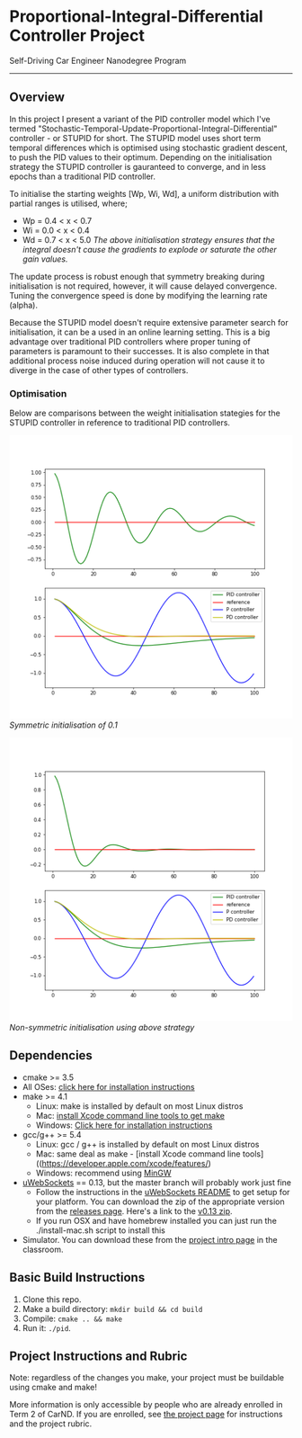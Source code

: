 # Proportional-Integral-Differential Controller Project
Self-Driving Car Engineer Nanodegree Program

---

## Overview
In this project I present a variant of the PID controller model which I've termed "Stochastic-Temporal-Update-Proportional-Integral-Differential" controller - or STUPID for short.  The STUPID model uses short term temporal differences which is optimised using stochastic gradient descent, to push the PID values to their optimum.
Depending on the initialisation strategy the STUPID controller is gauranteed to converge, and in less epochs than a traditional PID controller.

To initialise the starting weights [Wp, Wi, Wd], a uniform distribution with partial ranges is utilised, where;
 - Wp = 0.4 < x < 0.7
 - Wi = 0.0 < x < 0.4
 - Wd = 0.7 < x < 5.0
*The above initialisation strategy ensures that the integral doesn't cause the gradients to explode or saturate the other gain values.*

The update process is robust enough that symmetry breaking during initialisation is not required, however, it will cause delayed convergence.  Tuning the convergence speed is done by modifying the learning rate (alpha).

Because the STUPID model doesn't require extensive parameter search for initialisation, it can be a used in an online learning setting.  This is a big advantage over traditional PID controllers where proper tuning of parameters is paramount to their successes.
It is also complete in that additional process noise induced during operation will not cause it to diverge in the case of other types of controllers.

### Optimisation

Below are comparisons between the weight initialisation stategies for the STUPID controller in reference to traditional PID controllers.

![STUPID Optimisation using symmetric vs. standard PID controllers](/images/SGD-PID-1.png)
*Symmetric initialisation of 0.1*

![STUPID Optimisation weight strategy vs. standard PID controllers](/images/SGD-PID-2.png)
*Non-symmetric initialisation using above strategy*

## Dependencies

* cmake >= 3.5
 * All OSes: [click here for installation instructions](https://cmake.org/install/)
* make >= 4.1
  * Linux: make is installed by default on most Linux distros
  * Mac: [install Xcode command line tools to get make](https://developer.apple.com/xcode/features/)
  * Windows: [Click here for installation instructions](http://gnuwin32.sourceforge.net/packages/make.htm)
* gcc/g++ >= 5.4
  * Linux: gcc / g++ is installed by default on most Linux distros
  * Mac: same deal as make - [install Xcode command line tools]((https://developer.apple.com/xcode/features/)
  * Windows: recommend using [MinGW](http://www.mingw.org/)
* [uWebSockets](https://github.com/uWebSockets/uWebSockets) == 0.13, but the master branch will probably work just fine
  * Follow the instructions in the [uWebSockets README](https://github.com/uWebSockets/uWebSockets/blob/master/README.md) to get setup for your platform. You can download the zip of the appropriate version from the [releases page](https://github.com/uWebSockets/uWebSockets/releases). Here's a link to the [v0.13 zip](https://github.com/uWebSockets/uWebSockets/archive/v0.13.0.zip).
  * If you run OSX and have homebrew installed you can just run the ./install-mac.sh script to install this
* Simulator. You can download these from the [project intro page](https://github.com/udacity/CarND-PID-Control-Project/releases) in the classroom.

## Basic Build Instructions

1. Clone this repo.
2. Make a build directory: `mkdir build && cd build`
3. Compile: `cmake .. && make`
4. Run it: `./pid`. 

## Project Instructions and Rubric

Note: regardless of the changes you make, your project must be buildable using
cmake and make!

More information is only accessible by people who are already enrolled in Term 2
of CarND. If you are enrolled, see [the project page](https://classroom.udacity.com/nanodegrees/nd013/parts/40f38239-66b6-46ec-ae68-03afd8a601c8/modules/f1820894-8322-4bb3-81aa-b26b3c6dcbaf/lessons/e8235395-22dd-4b87-88e0-d108c5e5bbf4/concepts/6a4d8d42-6a04-4aa6-b284-1697c0fd6562)
for instructions and the project rubric.
